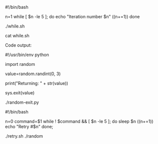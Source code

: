 #!/bin/bash

n=1
while [ $n -le 5 ]; do
echo "Iteration number $n"
((n+=1))
done

./while.sh

cat while.sh

Code output:

#!/usr/bin/env python

import random

value=random.randint(0, 3)

print("Returning: " + str(value))

sys.exit(value)

./random-exit.py

#!/bin/bash

n=0
command=$1
while ! $command && [ $n -le 5 ]; do
        sleep $n
        ((n+=1))
        echo "Retry #$n"
done;

./retry.sh ./random
